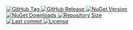 <a href="https://github.com/TJC-Tools/TJC.Decorator/tags">
  <img alt="GitHub Tag" src="https://img.shields.io/github/v/tag/TJC-Tools/TJC.Decorator?style=for-the-badge&logo=tag&logoColor=white&labelColor=24292f&color=blue" />
</a>

<a href="https://github.com/TJC-Tools/TJC.Decorator/releases/latest">
  <img alt="GitHub Release" src="https://img.shields.io/github/v/release/TJC-Tools/TJC.Decorator?style=for-the-badge&logo=starship&logoColor=D9E0EE&labelColor=302D41&&color=green&include_prerelease&sort=semver" />
</a>

<a href="https://www.nuget.org/packages/TJC.Decorator">
  <img alt="NuGet Version" src="https://img.shields.io/nuget/v/TJC.Decorator?style=for-the-badge&logo=nuget&logoColor=white&labelColor=004880&color=blue" />
</a>

<br/>

<a href="https://www.nuget.org/packages/TJC.Decorator">
  <img alt="NuGet Downloads" src="https://img.shields.io/nuget/dt/TJC.Decorator?style=for-the-badge&logo=nuget&logoColor=white&labelColor=004880&color=yellow" />
</a>

<a href="https://github.com/TJC-Tools/TJC.Decorator">
  <img alt="Repository Size" src="https://img.shields.io/github/repo-size/TJC-Tools/TJC.Decorator?style=for-the-badge&logo=files&logoColor=white&labelColor=24292f&color=orange" />
</a>

<br/>

<a href="https://www.nuget.org/packages/TJC.Decorator">
  <img alt="Last commit" src="https://img.shields.io/github/last-commit/TJC-Tools/TJC.Decorator?style=for-the-badge&logo=git&logoColor=D9E0EE&labelColor=302D41&color=mediumpurple"/>
</a>

<a href="LICENSE">
  <img alt="License" src="https://img.shields.io/github/license/TJC-Tools/TJC.Decorator.svg?style=for-the-badge&logo=balance-scale&logoColor=white&labelColor=333333&color=blueviolet" />
</a>
